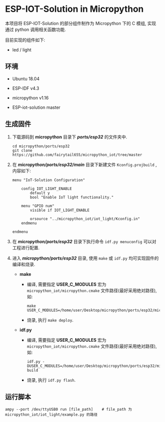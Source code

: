 # ESP-IOT-Solution in Micropython

本项目将 ESP-IOT-Solution 的部分组件制作为 Micropython 下的 C 模组, 实现通过 python 调用相关函数功能.

目前实现的组件如下:   

* led / light

## 环境

* Ubuntu 18.04

* ESP-IDF v4.3

* micropython v1.16

* ESP-iot-solution master

## 生成固件

1. 下载源码到 **micropython** 目录下 ***ports/esp32*** 的文件夹中.
	 ```shell
	 cd micropython/ports/esp32
	 git clone https://github.com/fairytail655/micropython_iot/tree/master
	```

2. 在 ***micropython/ports/esp32/main*** 目录下新建文件 `Kconfig.projbuild` , 内容如下:

   ```make
   menu "IoT-Solution Configuration"
   
       config IOT_LIGHT_ENABLE
           default y
           bool "Enable IoT light functionality."
   
       menu "GPIO num"
           visible if IOT_LIGHT_ENABLE
   
           orsource "../micropython_iot/iot_light/Kconfig.in"
       endmenu
   
   endmenu
   ```

3. 在 ***micropython/ports/esp32*** 目录下执行命令 `idf.py menuconfig` 可以对工程进行配置.

4. 进入 ***micropython/ports/esp32*** 目录, 使用 `make` 或 `idf.py` 均可实现固件的编译和烧录.

   * **make**

     * 编译, 需要指定 **USER_C_MODULES** 宏为 `micropython_iot/micropython.cmake` 文件路径(最好采用绝对路径), 如:

         ```shell
         make USER_C_MODULES=/home/user/Desktop/micropython/ports/esp32/micropython_iot/micropython.cmake
         ```

     * 烧录, 执行 `make deploy`.

   * **idf.py**

     * 编译, 需要指定 **USER_C_MODULES** 宏为 `micropython_iot/micropython.cmake` 文件路径(最好采用绝对路径), 如:

         ```shell
         idf.py -DUSER_C_MODULES=/home/user/Desktop/micropython/ports/esp32/micropython_iot/micropython.cmake build
         ```

     * 烧录, 执行 `idf.py flash`.

## 运行脚本

```shell
ampy --port /dev/ttyUSB0 run [file_path]    # file_path 为 micropython_iot/iot_light/example.py 的路径
```

